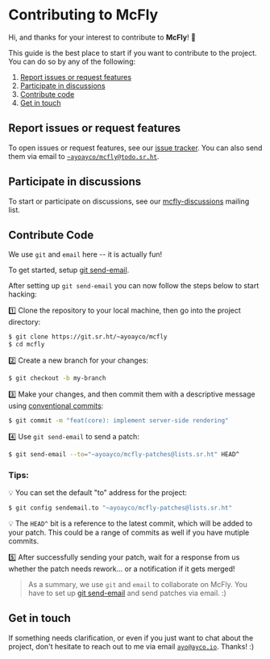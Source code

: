 # Contributing to McFly

Hi, and thanks for your interest to contribute to **McFly**! 🎉

This guide is the best place to start if you want to contribute to the project. You can do so by any of the following:

1. [Report issues or request features](#report-issues-or-request-features)
1. [Participate in discussions](#participate-in-discussions)
1. [Contribute code](#contribute-code)
1. [Get in touch](#get-in-touch)

## Report issues or request features

To open issues or request features, see our [issue tracker](https://todo.sr.ht/~ayoayco/mcfly). You can also send them via email to [`~ayoayco/mcfly@todo.sr.ht`](mailto:~ayoayco/mcfly@todo.sr.ht).

## Participate in discussions

To start or participate on discussions, see our [mcfly-discussions](https://lists.sr.ht/~ayoayco/mcfly-discussions) mailing list.

## Contribute Code

We use `git` and `email` here -- it is actually fun!

To get started, setup [git send-email](https://git-send-email.io).

After setting up `git send-email` you can now follow the steps below to start hacking:

1️⃣ Clone the repository to your local machine, then go into the project directory:

```bash
$ git clone https://git.sr.ht/~ayoayco/mcfly
$ cd mcfly
```

2️⃣ Create a new branch for your changes:

```bash
$ git checkout -b my-branch
```

3️⃣ Make your changes, and then commit them with a descriptive message using [conventional commits](https://www.conventionalcommits.org/en/v1.0.0/):

```bash
$ git commit -m "feat(core): implement server-side rendering"
```

4️⃣ Use `git send-email` to send a patch:

```bash
$ git send-email --to="~ayoayco/mcfly-patches@lists.sr.ht" HEAD^
```

### Tips:

💡 You can set the default "to" address for the project:

```bash
$ git config sendemail.to "~ayoayco/mcfly-patches@lists.sr.ht"
```

💡 The `HEAD^` bit is a reference to the latest commit, which will be added to your patch. This could be a range of commits as well if you have mutiple commits.

5️⃣ After successfully sending your patch, wait for a response from us whether the patch needs rework... or a notification if it gets merged!

> As a summary, we use `git` and `email` to collaborate on McFly. You have to set up [git send-email](https://git-send-email.io) and send patches via email. :)

## Get in touch

If something needs clarification, or even if you just want to chat about the project, don't hesitate to reach out to me via email [`ayo@ayco.io`](mailto:ayo@ayco.io). Thanks! :)
